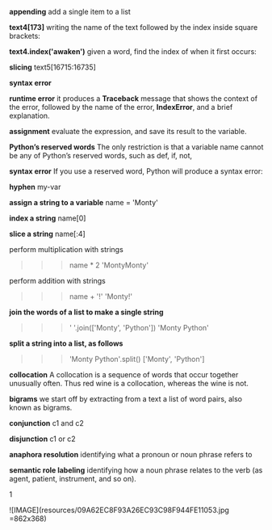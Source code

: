 __appending__
add a single item to a list

__text4[173]__
writing the name of the text followed by the index inside square brackets:

__text4.index('awaken')__
given a word, find the index of when it first occurs:

__slicing__
text5[16715:16735]

__syntax error__

__runtime error__
it produces a __Traceback__ message that shows the context of the error, followed by the name of the error, __IndexError__, and a brief explanation.

__assignment__
evaluate the expression, and save its result to the variable.

__Python’s reserved words__
The only restriction is that a variable name cannot be any of Python’s reserved words, such as def, if, not,

__syntax error__
If you use a reserved word, Python will produce a syntax error:


__hyphen__
my-var


__assign a string to a variable__
name = 'Monty'

__index a string__
name[0]

__slice a string__
name[:4]

perform multiplication with strings
>>> name * 2 
'MontyMonty' 

perform addition with strings
>>> name + '!' 
'Monty!'

__join the words of a list to make a single string__
>>> ' '.join(['Monty', 'Python']) 
'Monty Python'

__split a string into a list, as follows__
>>> 'Monty Python'.split() 
['Monty', 'Python']

__collocation__
A collocation is a sequence of words that occur together unusually often. Thus red wine is a collocation, whereas the wine is not. 

__bigrams__
we start off by extracting from a text a list of word pairs, also known as bigrams. 

__conjunction__
c1 and c2

__disjunction__
c1 or c2

__anaphora resolution__
identifying what a pronoun or noun phrase refers to

__semantic role labeling__
identifying how a noun phrase relates to the verb (as agent, patient, instrument, and so on).



1

![IMAGE](resources/09A62EC8F93A26EC93C98F944FE11053.jpg =862x368)